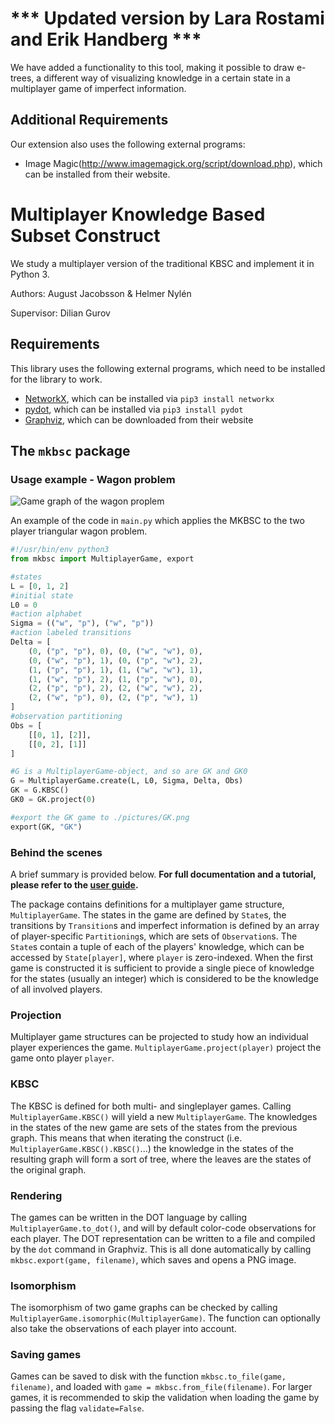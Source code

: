 # *** Updated version by Lara Rostami and Erik Handberg *** 
We have added a functionality to this tool, making it possible to draw e-trees, a different way of visualizing knowledge in a certain state in a multiplayer game of imperfect information.

## Additional Requirements
Our extension also uses the following external programs:
 - Image Magic(http://www.imagemagick.org/script/download.php), which can be installed from their website.


# Multiplayer Knowledge Based Subset Construct

We study a multiplayer version of the traditional KBSC and implement it in Python 3.

Authors: August Jacobsson & Helmer Nylén

Supervisor: Dilian Gurov

## Requirements
This library uses the following external programs, which need to be installed for the library to work.
- [NetworkX](https://networkx.github.io/), which can be installed via `pip3 install networkx`
- [pydot](https://github.com/erocarrera/pydot), which can be installed via `pip3 install pydot`
- [Graphviz](https://www.graphviz.org/), which can be downloaded from their website

## The `mkbsc` package
### Usage example - Wagon problem
![Game graph of the wagon proplem](pictures/G.png)

An example of the code in `main.py` which applies the MKBSC to the two player triangular wagon problem.

```python
#!/usr/bin/env python3
from mkbsc import MultiplayerGame, export

#states
L = [0, 1, 2]
#initial state
L0 = 0
#action alphabet
Sigma = (("w", "p"), ("w", "p"))
#action labeled transitions
Delta = [
    (0, ("p", "p"), 0), (0, ("w", "w"), 0),
    (0, ("w", "p"), 1), (0, ("p", "w"), 2),
    (1, ("p", "p"), 1), (1, ("w", "w"), 1),
    (1, ("w", "p"), 2), (1, ("p", "w"), 0),
    (2, ("p", "p"), 2), (2, ("w", "w"), 2),
    (2, ("w", "p"), 0), (2, ("p", "w"), 1)
]
#observation partitioning
Obs = [
    [[0, 1], [2]],
    [[0, 2], [1]]
]

#G is a MultiplayerGame-object, and so are GK and GK0
G = MultiplayerGame.create(L, L0, Sigma, Delta, Obs)
GK = G.KBSC()
GK0 = GK.project(0)

#export the GK game to ./pictures/GK.png
export(GK, "GK")
```

### Behind the scenes
A brief summary is provided below. **For full documentation and a tutorial, please refer to the [user guide](mkbsc/README.md).**

The package contains definitions for a multiplayer game structure, `MultiplayerGame`. The states in the game are defined by `State`s, the transitions by `Transition`s and imperfect information is defined by an array of player-specific `Partitioning`s, which are sets of `Observation`s. The `State`s contain a tuple of each of the players' knowledge, which can be accessed by `State[player]`, where `player` is zero-indexed. When the first game is constructed it is sufficient to provide a single piece of knowledge for the states (usually an integer) which is considered to be the knowledge of all involved players.

### Projection
Multiplayer game structures can be projected to study how an individual player experiences the game. `MultiplayerGame.project(player)` project the game onto player `player`.

### KBSC
The KBSC is defined for both multi- and singleplayer games. Calling `MultiplayerGame.KBSC()` will yield a new `MultiplayerGame`. The knowledges in the states of the new game are sets of the states from the previous graph. This means that when iterating the construct (i.e. `MultiplayerGame.KBSC().KBSC()`...) the knowledge in the states of the resulting graph will form a sort of tree, where the leaves are the states of the original graph.

### Rendering
The games can be written in the DOT language by calling `MultiplayerGame.to_dot()`, and will by default color-code observations for each player. The DOT representation can be written to a file and compiled by the `dot` command in Graphviz. This is all done automatically by calling `mkbsc.export(game, filename)`, which saves and opens a PNG image.

### Isomorphism
The isomorphism of two game graphs can be checked by calling `MultiplayerGame.isomorphic(MultiplayerGame)`. The function can optionally also take the observations of each player into account.

### Saving games
Games can be saved to disk with the function `mkbsc.to_file(game, filename)`, and loaded with `game = mkbsc.from_file(filename)`. For larger games, it is recommended to skip the validation when loading the game by passing the flag `validate=False`.
